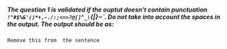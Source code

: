 ##### The question 1 is validated if the ouptut doesn't contain punctuation `!"#$%&'()*+,-./:;<=>?@[]^_\`{|}~`. Do not take into account the spaces in the output. The output should be as: 
```
Remove this from  the sentence
```
